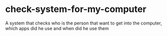 # check-system-for-my-computer
A system that checks who is the person that want to get into the computer, which apps did he use and when did he use them

